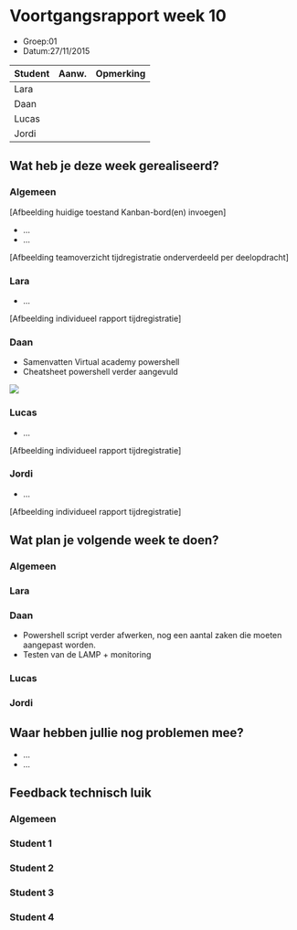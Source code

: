 # Voortgangsrapport week 10

* Groep:01	
* Datum:27/11/2015

| Student  | Aanw. | Opmerking |
| :---     | :---  | :---      |
| Lara |       |           |
| Daan |       |           |
| Lucas |       |           |
| Jordi |       |           |

## Wat heb je deze week gerealiseerd?

### Algemeen

[Afbeelding huidige toestand Kanban-bord(en) invoegen]

* ...
* ...

[Afbeelding teamoverzicht tijdregistratie onderverdeeld per deelopdracht]

### Lara

* ...

[Afbeelding individueel rapport tijdregistratie]

### Daan

* Samenvatten Virtual academy powershell
* Cheatsheet powershell verder aangevuld

![](https://github.com/HoGentTIN/ops3-g01/blob/master/weekrapport/img/Week10_Daan_toggle.PNG)

### Lucas

* ...

[Afbeelding individueel rapport tijdregistratie]

### Jordi

* ...

[Afbeelding individueel rapport tijdregistratie]

## Wat plan je volgende week te doen?

### Algemeen
### Lara
### Daan
- Powershell script verder afwerken, nog een aantal zaken die moeten aangepast worden.
- Testen van de LAMP + monitoring
### Lucas
### Jordi

## Waar hebben jullie nog problemen mee?

* ...
* ...

## Feedback technisch luik

### Algemeen

### Student 1
### Student 2
### Student 3
### Student 4


